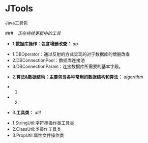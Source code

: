 # JTools
Java工具包

###　*正在持续更新中的工具*
- 1.**数据库操作：包含增删改查：** *db*
 + 1.DBOperator：通过反射的方式实现的对于数据库的增删改查
 + 2.DBConnectionPool：数据库连接池
 + 3.DBConnectionParam：连接数据库所需要的基本字段。
- 2.**算法&数据结构：主要包含各种常用的数据结构和算法：** *algorithm* 
 + 1.
 + 2.
- 3.**工具类：** *util*
 + 1.StringUtil:字符串操作类工具类
 + 2.ClassUtil:类操作工具类
 + 3.PropUtil:属性文件操作类
